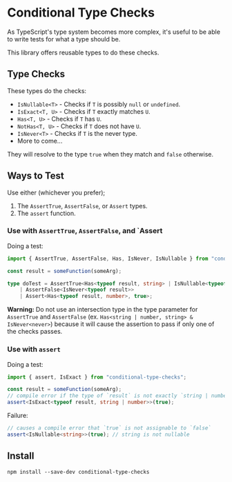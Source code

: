 # Conditional Type Checks

As TypeScript's type system becomes more complex, it's useful to be able to write tests for what a type should be.

This library offers reusable types to do these checks.

## Type Checks

These types do the checks:

* `IsNullable<T>` - Checks if `T` is possibly `null` or `undefined`.
* `IsExact<T, U>` - Checks if `T` exactly matches `U`.
* `Has<T, U>` - Checks if `T` has `U`.
* `NotHas<T, U>` - Checks if `T` does not have `U`.
* `IsNever<T>` - Checks if `T` is the never type.
* More to come...

They will resolve to the type `true` when they match and `false` otherwise.

## Ways to Test

Use either (whichever you prefer);

1. The `AssertTrue`, `AssertFalse`, or `Assert` types.
2. The `assert` function.

### Use with `AssertTrue`, `AssertFalse`, and `Assert

Doing a test:

```ts
import { AssertTrue, AssertFalse, Has, IsNever, IsNullable } from "conditional-type-checks";

const result = someFunction(someArg);

type doTest = AssertTrue<Has<typeof result, string> | IsNullable<typeof result>>
    | AssertFalse<IsNever<typeof result>>
    | Assert<Has<typeof result, number>, true>;
```

**Warning:** Do not use an intersection type in the type parameter for `AssertTrue` and `AssertFalse` (ex. `Has<string | number, string> & IsNever<never>`) because it will cause the assertion to pass if only one of the checks passes.

### Use with `assert`

Doing a test:

```ts
import { assert, IsExact } from "conditional-type-checks";

const result = someFunction(someArg);
// compile error if the type of `result` is not exactly `string | number`
assert<IsExact<typeof result, string | number>>(true);
```

Failure:

```ts
// causes a compile error that `true` is not assignable to `false`
assert<IsNullable<string>>(true); // string is not nullable
```

## Install

```
npm install --save-dev conditional-type-checks
```

